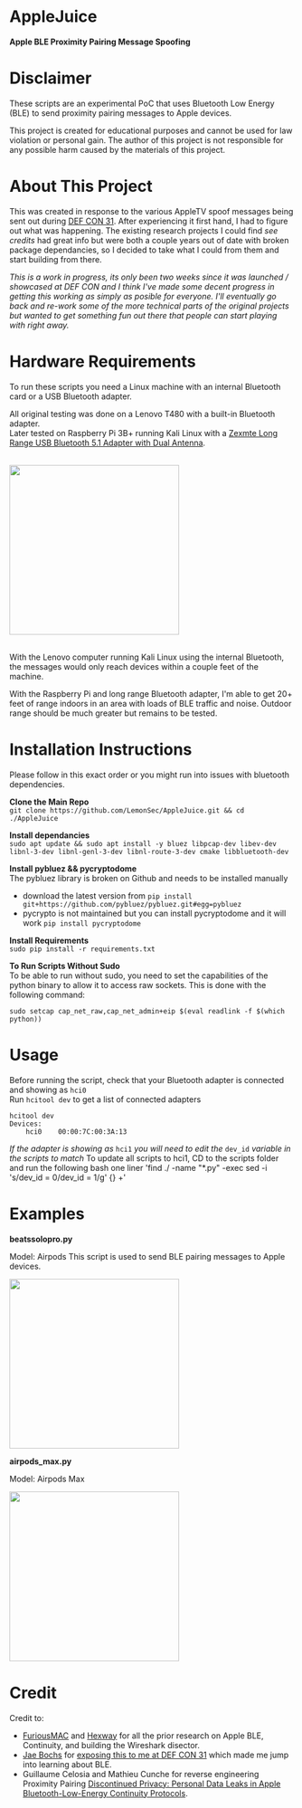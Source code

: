 # AppleJuice
**Apple BLE Proximity Pairing Message Spoofing**


# Disclaimer

These scripts are an experimental PoC that uses Bluetooth Low Energy (BLE) to send proximity pairing messages to Apple devices.

This project is created for educational purposes and cannot be used for law violation or personal gain.
The author of this project is not responsible for any possible harm caused by the materials of this project.

# About This Project

This was created in response to the various AppleTV spoof messages being sent out during [DEF CON 31](https://techcrunch.com/2023/08/14/researcher-says-they-were-behind-iphone-popups-at-def-con/). After experiencing it first hand, I had to figure out what was happening. The existing research projects I could find *see credits* had great info but were both a couple years out of date with broken package dependancies, so I decided to take what I could from them and start building from there. 

*This is a work in progress, its only been two weeks since it was launched / showcased at DEF CON and I think I've made some decent progress in getting this working as simply as posible for everyone.  I'll eventually go back and re-work some of the more technical parts of the original projects but wanted to get something fun out there that people can start playing with right away.*

# Hardware Requirements

To run these scripts you need a Linux machine with an internal Bluetooth card or a USB Bluetooth adapter.

All original testing was done on a Lenovo T480 with a built-in Bluetooth adapter.\
Later tested on Raspberry Pi 3B+ running Kali Linux with a [Zexmte Long Range USB Bluetooth 5.1 Adapter with Dual Antenna](https://zexmte.com/collections/bluetooth-adapter/products/plug-play-long-range-bluetooth-5-1-usb-adapter).<br><br>

<img src="https://github.com/ECTO-1A/AppleJuice/assets/112792126/a6f2b9fa-ca26-45c1-a440-681beb55c76e" width="300"><br><br>


With the Lenovo computer running Kali Linux using the internal Bluetooth, the messages would only reach devices within a couple feet of the machine. 

With the Raspberry Pi and long range Bluetooth adapter, I'm able to get 20+ feet of range indoors in an area with loads of BLE traffic and noise. Outdoor range should be much greater but remains to be tested.

# Installation Instructions
Please follow in this exact order or you might run into issues with bluetooth dependencies.

**Clone the Main Repo**\
`git clone https://github.com/LemonSec/AppleJuice.git && cd ./AppleJuice`

**Install dependancies**\
`sudo apt update && sudo apt install -y bluez libpcap-dev libev-dev libnl-3-dev libnl-genl-3-dev libnl-route-3-dev cmake libbluetooth-dev`

**Install pybluez && pycryptodome**\
The pybluez library is broken on Github and needs to be installed manually
  - download the latest version from `pip install git+https://github.com/pybluez/pybluez.git#egg=pybluez`
  - pycrypto is not maintained but you can install pycryptodome and it will work `pip install pycryptodome`

**Install Requirements**\
`sudo pip install -r requirements.txt`

**To Run Scripts Without Sudo**\
To be able to run without sudo, you need to set the capabilities of the python binary to allow it to access raw sockets. This is done with the following command:

`sudo setcap cap_net_raw,cap_net_admin+eip $(eval readlink -f $(which python))`


# Usage

Before running the script, check that your Bluetooth adapter is connected and showing as `hci0`\
Run `hcitool dev` to get a list of connected adapters
```
hcitool dev
Devices:
    hci0    00:00:7C:00:3A:13
```
*If the adapter is showing as* `hci1` *you will need to edit the* `dev_id` *variable in the scripts to match*
To update all scripts to hci1, CD to the scripts folder and run the following bash one liner
'find ./ -name "*.py" -exec sed -i 's/dev_id = 0/dev_id = 1/g' {} +'

# Examples

**beatssolopro.py**

Model: Airpods
This script is used to send BLE pairing messages to Apple devices.


<img src="https://github.com/ECTO-1A/AppleJuice/assets/112792126/c3218a09-7aef-483b-957d-f3c19a55fc08" width="300">

**airpods_max.py**

Model: Airpods Max

<img src="https://github.com/ECTO-1A/AppleJuice/assets/112792126/5eea40e8-d7c1-4324-9f3d-1425228d0458" width="300">

# Credit

Credit to:
- [FuriousMAC](https://github.com/furiousMAC/continuity) and [Hexway](https://github.com/hexway/apple_bleee) for all the prior research on Apple BLE, Continuity, and building the Wireshark disector.
- [Jae Bochs](https://infosec.exchange/@jb0x168/110879394826675242) for [exposing this to me at DEF CON 31](https://techcrunch.com/2023/08/14/researcher-says-they-were-behind-iphone-popups-at-def-con/) which made me jump into learning about BLE.
- Guillaume Celosia and Mathieu Cunche for reverse engineering Proximity Pairing 
<a
href="https://petsymposium.org/2020/files/papers/issue1/popets-2020-0003.pdf">Discontinued
Privacy: Personal Data Leaks in Apple Bluetooth-Low-Energy Continuity
Protocols</a>.
